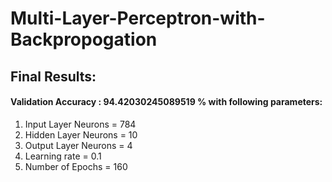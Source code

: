 # Multi-Layer-Perceptron-with-Backpropogation

## Final Results:
#### Validation Accuracy :  94.42030245089519 % with following parameters:
1. Input Layer Neurons = 784
2. Hidden Layer Neurons = 10
3. Output Layer Neurons = 4
4. Learning rate = 0.1
5. Number of Epochs = 160
